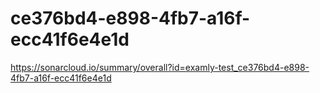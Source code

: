 # ce376bd4-e898-4fb7-a16f-ecc41f6e4e1d
https://sonarcloud.io/summary/overall?id=examly-test_ce376bd4-e898-4fb7-a16f-ecc41f6e4e1d
